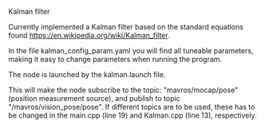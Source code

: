 
Kalman filter 

Currently implemented a Kalman filter based on the standard equations found https://en.wikipedia.org/wiki/Kalman_filter. 

In the file kalman_config_param.yaml you will find all tuneable parameters, making it easy to change parameters when running the program. 


The node is launched by the kalman.launch file.

This will make the node subscribe to the topic: "mavros/mocap/pose" (position measurement source), and publish to topic "/mavros/vision_pose/pose". If different topics are to be used, these has to be changed in the main.cpp (line 19) and Kalman.cpp (line 13), respectively.
